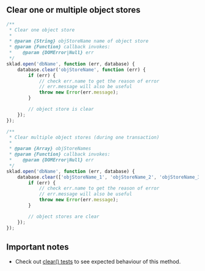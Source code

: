 ## Clear one or multiple object stores
```javascript
/**
 * Clear one object store
 *
 * @param {String} objStoreName name of object store
 * @param {Function} callback invokes:
 *    @param {DOMError|Null} err
 */
sklad.open('dbName', function (err, database) {
    database.clear('objStoreName', function (err) {
        if (err) {
            // check err.name to get the reason of error
            // err.message will also be useful
            throw new Error(err.message);
        }

        // object store is clear
    });
});

/**
 * Clear multiple object stores (during one transaction)
 *
 * @param {Array} objStoreNames
 * @param {Function} callback invokes:
 *    @param {DOMError|Null} err
 */
sklad.open('dbName', function (err, database) {
    database.clear(['objStoreName_1', 'objStoreName_2', 'objStoreName_3'], function (err) {
        if (err) {
            // check err.name to get the reason of error
            // err.message will also be useful
            throw new Error(err.message);
        }

        // object stores are clear
    });
});
```

## Important notes
 * Check out [clear() tests](https://github.com/1999/sklad/blob/master/tests/clear.js) to see expected behaviour of this method.